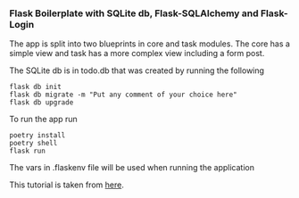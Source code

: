 ### Flask Boilerplate with SQLite db, Flask-SQLAlchemy and Flask-Login

The app is split into two blueprints in core and task modules. The core has a simple view and task has a more complex view including a form post.

The SQLite db is in todo.db that was created by running the following 
```shell
flask db init
flask db migrate -m "Put any comment of your choice here"
flask db upgrade
```

To run the app run
```shell
poetry install
poetry shell
flask run
```

The vars in .flaskenv file will be used when running the application

This tutorial is taken from [here](https://dev.to/nagatodev/adding-authentication-to-a-flask-application-53ep).